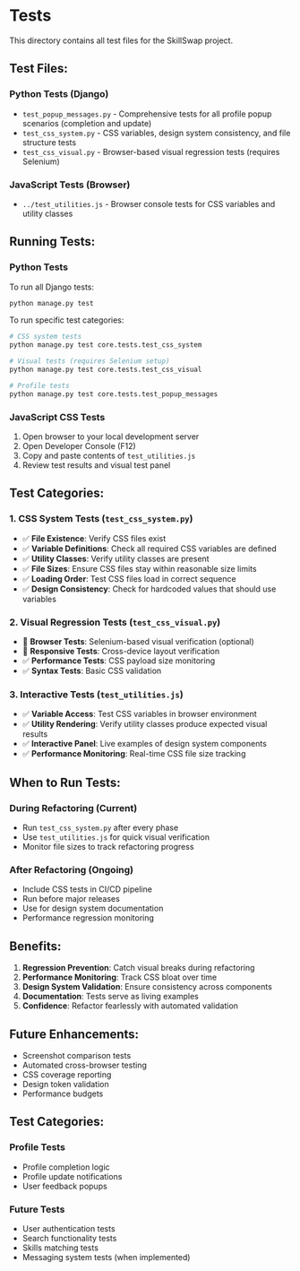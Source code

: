 # Tests

This directory contains all test files for the SkillSwap project.

## Test Files:

### Python Tests (Django)
- `test_popup_messages.py` - Comprehensive tests for all profile popup scenarios (completion and update)
- `test_css_system.py` - CSS variables, design system consistency, and file structure tests
- `test_css_visual.py` - Browser-based visual regression tests (requires Selenium)

### JavaScript Tests (Browser)
- `../test_utilities.js` - Browser console tests for CSS variables and utility classes

## Running Tests:

### Python Tests
To run all Django tests:
```bash
python manage.py test
```

To run specific test categories:
```bash
# CSS system tests
python manage.py test core.tests.test_css_system

# Visual tests (requires Selenium setup)  
python manage.py test core.tests.test_css_visual

# Profile tests
python manage.py test core.tests.test_popup_messages
```

### JavaScript CSS Tests
1. Open browser to your local development server
2. Open Developer Console (F12)
3. Copy and paste contents of `test_utilities.js`
4. Review test results and visual test panel

## Test Categories:

### 1. CSS System Tests (`test_css_system.py`)
- ✅ **File Existence**: Verify CSS files exist
- ✅ **Variable Definitions**: Check all required CSS variables are defined
- ✅ **Utility Classes**: Verify utility classes are present
- ✅ **File Sizes**: Ensure CSS files stay within reasonable size limits
- ✅ **Loading Order**: Test CSS files load in correct sequence
- ✅ **Design Consistency**: Check for hardcoded values that should use variables

### 2. Visual Regression Tests (`test_css_visual.py`) 
- 🔧 **Browser Tests**: Selenium-based visual verification (optional)
- 🔧 **Responsive Tests**: Cross-device layout verification
- ✅ **Performance Tests**: CSS payload size monitoring
- ✅ **Syntax Tests**: Basic CSS validation

### 3. Interactive Tests (`test_utilities.js`)
- ✅ **Variable Access**: Test CSS variables in browser environment
- ✅ **Utility Rendering**: Verify utility classes produce expected visual results
- ✅ **Interactive Panel**: Live examples of design system components
- ✅ **Performance Monitoring**: Real-time CSS file size tracking

## When to Run Tests:

### During Refactoring (Current)
- Run `test_css_system.py` after every phase
- Use `test_utilities.js` for quick visual verification
- Monitor file sizes to track refactoring progress

### After Refactoring (Ongoing)
- Include CSS tests in CI/CD pipeline  
- Run before major releases
- Use for design system documentation
- Performance regression monitoring

## Benefits:

1. **Regression Prevention**: Catch visual breaks during refactoring
2. **Performance Monitoring**: Track CSS bloat over time
3. **Design System Validation**: Ensure consistency across components
4. **Documentation**: Tests serve as living examples
5. **Confidence**: Refactor fearlessly with automated validation

## Future Enhancements:

- Screenshot comparison tests
- Automated cross-browser testing
- CSS coverage reporting
- Design token validation
- Performance budgets

## Test Categories:

### Profile Tests
- Profile completion logic
- Profile update notifications
- User feedback popups

### Future Tests
- User authentication tests
- Search functionality tests
- Skills matching tests
- Messaging system tests (when implemented)
